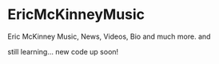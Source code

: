 # EricMcKinneyMusic
Eric McKinney Music, News, Videos, Bio and much more. 
and

still learning... new code up soon!
